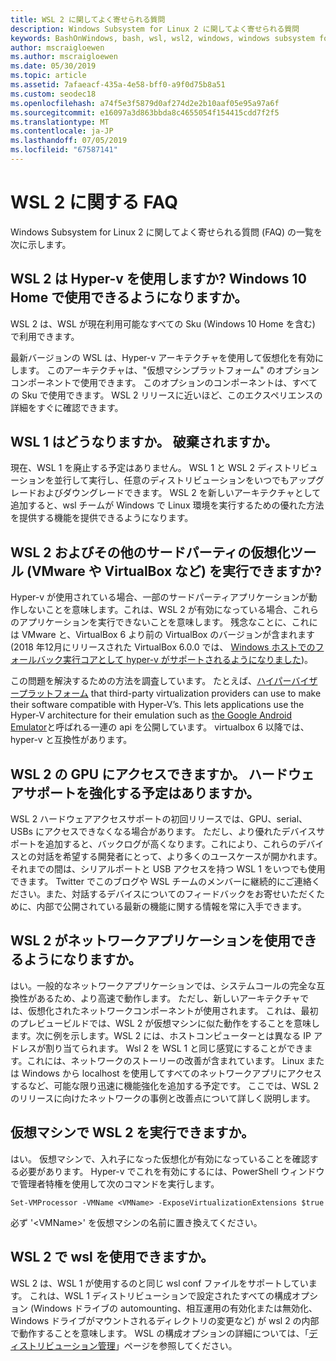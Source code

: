 ```yaml
---
title: WSL 2 に関してよく寄せられる質問
description: Windows Subsystem for Linux 2 に関してよく寄せられる質問
keywords: BashOnWindows, bash, wsl, wsl2, windows, windows subsystem for linux, windowssubsystem, ubuntu, debian, suse, windows 10, インストール
author: mscraigloewen
ms.author: mscraigloewen
ms.date: 05/30/2019
ms.topic: article
ms.assetid: 7afaeacf-435a-4e58-bff0-a9f0d75b8a51
ms.custom: seodec18
ms.openlocfilehash: a74f5e3f5879d0af274d2e2b10aaf05e95a97a6f
ms.sourcegitcommit: e16097a3d863bbda8c4655054f154415cdd7f2f5
ms.translationtype: MT
ms.contentlocale: ja-JP
ms.lasthandoff: 07/05/2019
ms.locfileid: "67587141"
---
```

# <a name="wsl-2-faq"></a>WSL 2 に関する FAQ

Windows Subsystem for Linux 2 に関してよく寄せられる質問 (FAQ) の一覧を次に示します。

## <a name="does-wsl-2-use-hyper-v-will-it-be-available-on-windows-10-home"></a>WSL 2 は Hyper-v を使用しますか? Windows 10 Home で使用できるようになりますか。

WSL 2 は、WSL が現在利用可能なすべての Sku (Windows 10 Home を含む) で利用できます。

最新バージョンの WSL は、Hyper-v アーキテクチャを使用して仮想化を有効にします。 このアーキテクチャは、"仮想マシンプラットフォーム" のオプションコンポーネントで使用できます。 このオプションのコンポーネントは、すべての Sku で使用できます。 WSL 2 リリースに近いほど、このエクスペリエンスの詳細をすぐに確認できます。

## <a name="what-will-happen-to-wsl-1-will-it-be-abandoned"></a>WSL 1 はどうなりますか。 破棄されますか。

現在、WSL 1 を廃止する予定はありません。 WSL 1 と WSL 2 ディストリビューションを並行して実行し、任意のディストリビューションをいつでもアップグレードおよびダウングレードできます。 WSL 2 を新しいアーキテクチャとして追加すると、wsl チームが Windows で Linux 環境を実行するための優れた方法を提供する機能を提供できるようになります。

## <a name="will-i-be-able-to-run-wsl-2-and-other-3rd-party-virtualization-tools-such-as-vmware-or-virtualbox"></a>WSL 2 およびその他のサードパーティの仮想化ツール (VMware や VirtualBox など) を実行できますか?

Hyper-v が使用されている場合、一部のサードパーティアプリケーションが動作しないことを意味します。これは、WSL 2 が有効になっている場合、これらのアプリケーションを実行できないことを意味します。 残念なことに、これには VMware と、VirtualBox 6 より前の VirtualBox のバージョンが含まれます (2018 年12月にリリースされた VirtualBox 6.0.0 では、 [Windows ホストでのフォールバック実行コアとして hyper-v がサポートされるようになりました][1])。

この問題を解決するための方法を調査しています。 たとえば、[ハイパーバイザープラットフォーム][2] that third-party virtualization providers can use to make their software compatible with Hyper-V’s. This lets applications use the Hyper-V architecture for their emulation such as [the Google Android Emulator][3]と呼ばれる一連の api を公開しています。 virtualbox 6 以降では、hyper-v と互換性があります。

## <a name="can-i-access-the-gpu-in-wsl-2-are-there-plans-to-increase-hardware-support"></a>WSL 2 の GPU にアクセスできますか。 ハードウェアサポートを強化する予定はありますか。

WSL 2 ハードウェアアクセスサポートの初回リリースでは、GPU、serial、USBs にアクセスできなくなる場合があります。 ただし、より優れたデバイスサポートを追加すると、バックログが高くなります。これにより、これらのデバイスとの対話を希望する開発者にとって、より多くのユースケースが開かれます。 それまでの間は、シリアルポートと USB アクセスを持つ WSL 1 をいつでも使用できます。 Twitter でこのブログや WSL チームのメンバーに継続的にご連絡ください。また、対話するデバイスについてのフィードバックをお寄せいただくために、内部で公開されている最新の機能に関する情報を常に入手できます。

## <a name="will-wsl-2-be-able-to-use-networking-applications"></a>WSL 2 がネットワークアプリケーションを使用できるようになりますか。

はい。一般的なネットワークアプリケーションでは、システムコールの完全な互換性があるため、より高速で動作します。 ただし、新しいアーキテクチャでは、仮想化されたネットワークコンポーネントが使用されます。 これは、最初のプレビュービルドでは、WSL 2 が仮想マシンに似た動作をすることを意味します。次に例を示します。WSL 2 には、ホストコンピューターとは異なる IP アドレスが割り当てられます。 Wsl 2 を WSL 1 と同じ感覚にすることができます。これには、ネットワークのストーリーの改善が含まれています。 Linux または Windows から localhost を使用してすべてのネットワークアプリにアクセスするなど、可能な限り迅速に機能強化を追加する予定です。 ここでは、WSL 2 のリリースに向けたネットワークの事例と改善点について詳しく説明します。

## <a name="can-i-run-wsl-2-in-a-virtual-machine"></a>仮想マシンで WSL 2 を実行できますか。

はい。 仮想マシンで、入れ子になった仮想化が有効になっていることを確認する必要があります。 Hyper-v でこれを有効にするには、PowerShell ウィンドウで管理者特権を使用して次のコマンドを実行します。

`Set-VMProcessor -VMName <VMName> -ExposeVirtualizationExtensions $true`

必ず '&lt;VMName&gt;' を仮想マシンの名前に置き換えてください。

## <a name="can-i-use-wslconf-in-wsl-2"></a>WSL 2 で wsl を使用できますか。

WSL 2 は、WSL 1 が使用するのと同じ wsl conf ファイルをサポートしています。 これは、WSL 1 ディストリビューションで設定されたすべての構成オプション (Windows ドライブの automounting、相互運用の有効化または無効化、Windows ドライブがマウントされるディレクトリの変更など) が wsl 2 の内部で動作することを意味します。 WSL の構成オプションの詳細については、「[ディストリビューション管理](./wsl-config.md)」ページを参照してください。 

 [1]: https://www.virtualbox.org/wiki/Changelog-6.0
 [2]: https://docs.microsoft.com/en-us/virtualization/api/
 [3]: https://devblogs.microsoft.com/visualstudio/hyper-v-android-emulator-support/